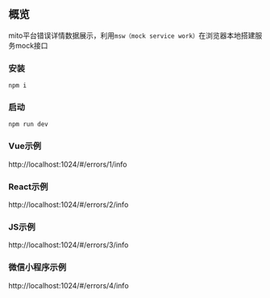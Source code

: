 ## 概览
mito平台错误详情数据展示，利用`msw（mock service work）`在浏览器本地搭建服务mock接口

### 安装
`npm i`
### 启动
`npm run dev`

### Vue示例
http://localhost:1024/#/errors/1/info


### React示例
http://localhost:1024/#/errors/2/info


### JS示例
http://localhost:1024/#/errors/3/info


### 微信小程序示例
http://localhost:1024/#/errors/4/info


